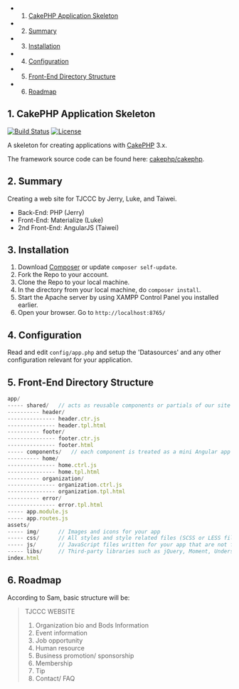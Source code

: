 <!-- vscode-markdown-toc -->
* 1. [CakePHP Application Skeleton](#CakePHPApplicationSkeleton-0)
* 2. [Summary](#Summary-1)
* 3. [Installation](#Installation-2)
* 4. [Configuration](#Configuration-3)
* 5. [Front-End Directory Structure](#Front-EndDirectoryStructure-4)
* 6. [Roadmap](#Roadmap-5)

<!-- /vscode-markdown-toc -->

##  1. <a name='CakePHPApplicationSkeleton-0'></a>CakePHP Application Skeleton

[![Build Status](https://img.shields.io/travis/cakephp/app/master.svg?style=flat-square)](https://travis-ci.org/cakephp/app)
[![License](https://img.shields.io/packagist/l/cakephp/app.svg?style=flat-square)](https://packagist.org/packages/cakephp/app)

A skeleton for creating applications with [CakePHP](http://cakephp.org) 3.x.

The framework source code can be found here: [cakephp/cakephp](https://github.com/cakephp/cakephp).

##  2. <a name='Summary-1'></a>Summary 
Creating a web site for TJCCC by Jerry, Luke, and Taiwei.
* Back-End: PHP (Jerry)
* Front-End: Materialize (Luke)
* 2nd Front-End: AngularJS (Taiwei)

##  3. <a name='Installation-2'></a>Installation

1. Download [Composer](http://getcomposer.org/doc/00-intro.md) or update `composer self-update`.
2. Fork the Repo to your account.
3. Clone the Repo to your local machine.
4. In the directory from your local machine, do `composer install`.
5. Start the Apache server by using XAMPP Control Panel you installed earlier.
6. Open your browser. Go to `http://localhost:8765/` 


##  4. <a name='Configuration-3'></a>Configuration

Read and edit `config/app.php` and setup the 'Datasources' and any other
configuration relevant for your application.


##  5. <a name='Front-EndDirectoryStructure-4'></a>Front-End Directory Structure
```javascript
app/
----- shared/   // acts as reusable components or partials of our site
---------- header/
--------------- header.ctr.js
--------------- header.tpl.html
---------- footer/
--------------- footer.ctr.js
--------------- footer.html
----- components/   // each component is treated as a mini Angular app
---------- home/
--------------- home.ctrl.js
--------------- home.tpl.html
---------- organization/
--------------- organization.ctrl.js
--------------- organization.tpl.html
---------- error/
--------------- error.tpl.html
----- app.module.js
----- app.routes.js
assets/
----- img/      // Images and icons for your app
----- css/      // All styles and style related files (SCSS or LESS files)
----- js/       // JavaScript files written for your app that are not for angular
----- libs/     // Third-party libraries such as jQuery, Moment, Underscore, etc.
index.html
```

##  6. <a name='Roadmap-5'></a>Roadmap
According to Sam, basic structure will be:
> TJCCC WEBSITE
> 1. Organization bio and Bods Information 
> 2. Event information
> 3. Job opportunity
> 4. Human resource
> 5. Business promotion/ sponsorship
> 6. Membership
> 7. Tip
> 8. Contact/ FAQ
